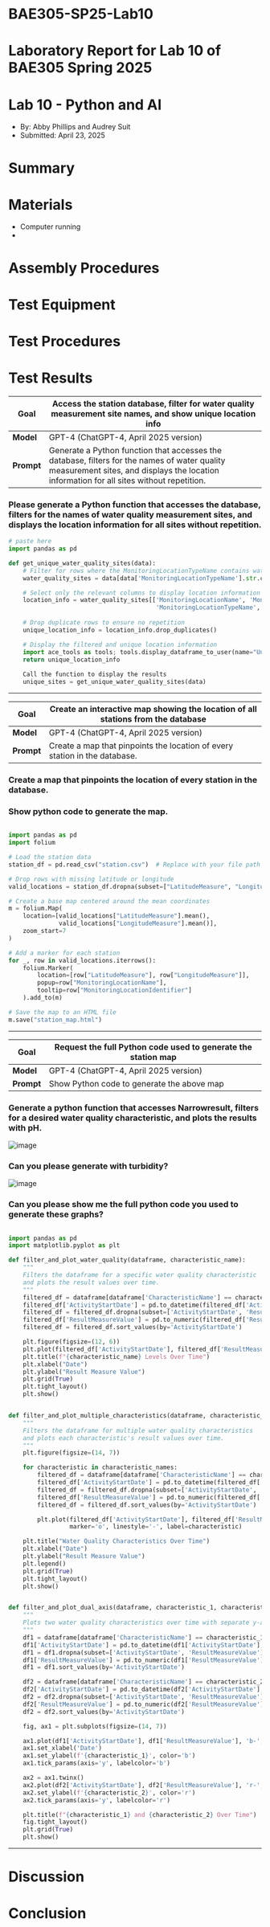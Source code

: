 # BAE305-SP25-Lab10
# Laboratory Report for Lab 10 of BAE305 Spring 2025
# Lab 10 - Python and AI
* By: Abby Phillips and Audrey Suit
* Submitted: April 23, 2025


# Summary  


# Materials
- Computer running
- 
# Assembly Procedures  


# Test Equipment


# Test Procedures


# Test Results

| **Goal**   | Access the station database, filter for water quality measurement site names, and show unique location info |
|------------|------------------------------------------------------------------------------------------------------------|
| **Model**  | GPT-4 (ChatGPT-4, April 2025 version) |
| **Prompt** | Generate a Python function that accesses the database, filters for the names of water quality measurement sites, and displays the location information for all sites without repetition. |

### Please generate a Python function that accesses the database, filters for the names of water quality measurement sites, and displays the location information for all sites without repetition.

```python
# paste here
import pandas as pd

def get_unique_water_quality_sites(data):
    # Filter for rows where the MonitoringLocationTypeName contains water quality-related sites (e.g., stream, river, etc.)
    water_quality_sites = data[data['MonitoringLocationTypeName'].str.contains('Stream|River', na=False)]

    # Select only the relevant columns to display location information
    location_info = water_quality_sites[['MonitoringLocationName', 'MonitoringLocationIdentifier', 
                                         'MonitoringLocationTypeName', 'MonitoringLocationDescriptionText']]
    
    # Drop duplicate rows to ensure no repetition
    unique_location_info = location_info.drop_duplicates()

    # Display the filtered and unique location information
    import ace_tools as tools; tools.display_dataframe_to_user(name="Unique Water Quality Sites", dataframe=unique_location_info)
    return unique_location_info
    
    Call the function to display the results 
    unique_sites = get_unique_water_quality_sites(data)
```
---

| **Goal**   | Create an interactive map showing the location of all stations from the database |
|------------|----------------------------------------------------------------------------------|
| **Model**  | GPT-4 (ChatGPT-4, April 2025 version) |
| **Prompt** | Create a map that pinpoints the location of every station in the database. |

### Create a map that pinpoints the location of every station in the database.
### Show python code to generate the map.

```python

import pandas as pd
import folium

# Load the station data
station_df = pd.read_csv("station.csv")  # Replace with your file path if needed

# Drop rows with missing latitude or longitude
valid_locations = station_df.dropna(subset=["LatitudeMeasure", "LongitudeMeasure"])

# Create a base map centered around the mean coordinates
m = folium.Map(
    location=[valid_locations["LatitudeMeasure"].mean(), 
              valid_locations["LongitudeMeasure"].mean()],
    zoom_start=7
)

# Add a marker for each station
for _, row in valid_locations.iterrows():
    folium.Marker(
        location=[row["LatitudeMeasure"], row["LongitudeMeasure"]],
        popup=row["MonitoringLocationName"],
        tooltip=row["MonitoringLocationIdentifier"]
    ).add_to(m)

# Save the map to an HTML file
m.save("station_map.html")
```
---

| **Goal**   | Request the full Python code used to generate the station map |
|------------|---------------------------------------------------------------|
| **Model**  | GPT-4 (ChatGPT-4, April 2025 version) |
| **Prompt** | Show Python code to generate the above map |

### Generate a python function that accesses Narrowresult, filters for a desired water quality characteristic, and plots the results with pH.
![image](https://github.com/user-attachments/assets/ed03d7e2-677a-46cb-8fb6-8b6a246e839d)
### Can you please generate with turbidity?
![image](https://github.com/user-attachments/assets/b4ccb42a-c5b9-4ffb-9bdd-26cc67d9e24f)
### Can you please show me the full python code you used to generate these graphs?
```python

import pandas as pd
import matplotlib.pyplot as plt

def filter_and_plot_water_quality(dataframe, characteristic_name):
    """
    Filters the dataframe for a specific water quality characteristic
    and plots the result values over time.
    """
    filtered_df = dataframe[dataframe['CharacteristicName'] == characteristic_name].copy()
    filtered_df['ActivityStartDate'] = pd.to_datetime(filtered_df['ActivityStartDate'], errors='coerce')
    filtered_df = filtered_df.dropna(subset=['ActivityStartDate', 'ResultMeasureValue'])
    filtered_df['ResultMeasureValue'] = pd.to_numeric(filtered_df['ResultMeasureValue'], errors='coerce')
    filtered_df = filtered_df.sort_values(by='ActivityStartDate')

    plt.figure(figsize=(12, 6))
    plt.plot(filtered_df['ActivityStartDate'], filtered_df['ResultMeasureValue'], marker='o', linestyle='-')
    plt.title(f"{characteristic_name} Levels Over Time")
    plt.xlabel("Date")
    plt.ylabel("Result Measure Value")
    plt.grid(True)
    plt.tight_layout()
    plt.show()


def filter_and_plot_multiple_characteristics(dataframe, characteristic_names):
    """
    Filters the dataframe for multiple water quality characteristics
    and plots each characteristic's result values over time.
    """
    plt.figure(figsize=(14, 7))

    for characteristic in characteristic_names:
        filtered_df = dataframe[dataframe['CharacteristicName'] == characteristic].copy()
        filtered_df['ActivityStartDate'] = pd.to_datetime(filtered_df['ActivityStartDate'], errors='coerce')
        filtered_df = filtered_df.dropna(subset=['ActivityStartDate', 'ResultMeasureValue'])
        filtered_df['ResultMeasureValue'] = pd.to_numeric(filtered_df['ResultMeasureValue'], errors='coerce')
        filtered_df = filtered_df.sort_values(by='ActivityStartDate')

        plt.plot(filtered_df['ActivityStartDate'], filtered_df['ResultMeasureValue'],
                 marker='o', linestyle='-', label=characteristic)

    plt.title("Water Quality Characteristics Over Time")
    plt.xlabel("Date")
    plt.ylabel("Result Measure Value")
    plt.legend()
    plt.grid(True)
    plt.tight_layout()
    plt.show()


def filter_and_plot_dual_axis(dataframe, characteristic_1, characteristic_2):
    """
    Plots two water quality characteristics over time with separate y-axes.
    """
    df1 = dataframe[dataframe['CharacteristicName'] == characteristic_1].copy()
    df1['ActivityStartDate'] = pd.to_datetime(df1['ActivityStartDate'], errors='coerce')
    df1 = df1.dropna(subset=['ActivityStartDate', 'ResultMeasureValue'])
    df1['ResultMeasureValue'] = pd.to_numeric(df1['ResultMeasureValue'], errors='coerce')
    df1 = df1.sort_values(by='ActivityStartDate')

    df2 = dataframe[dataframe['CharacteristicName'] == characteristic_2].copy()
    df2['ActivityStartDate'] = pd.to_datetime(df2['ActivityStartDate'], errors='coerce')
    df2 = df2.dropna(subset=['ActivityStartDate', 'ResultMeasureValue'])
    df2['ResultMeasureValue'] = pd.to_numeric(df2['ResultMeasureValue'], errors='coerce')
    df2 = df2.sort_values(by='ActivityStartDate')

    fig, ax1 = plt.subplots(figsize=(14, 7))

    ax1.plot(df1['ActivityStartDate'], df1['ResultMeasureValue'], 'b-', label=characteristic_1)
    ax1.set_xlabel('Date')
    ax1.set_ylabel(f'{characteristic_1}', color='b')
    ax1.tick_params(axis='y', labelcolor='b')

    ax2 = ax1.twinx()
    ax2.plot(df2['ActivityStartDate'], df2['ResultMeasureValue'], 'r-', label=characteristic_2)
    ax2.set_ylabel(f'{characteristic_2}', color='r')
    ax2.tick_params(axis='y', labelcolor='r')

    plt.title(f"{characteristic_1} and {characteristic_2} Over Time")
    fig.tight_layout()
    plt.grid(True)
    plt.show()
```
---






# Discussion

# Conclusion

